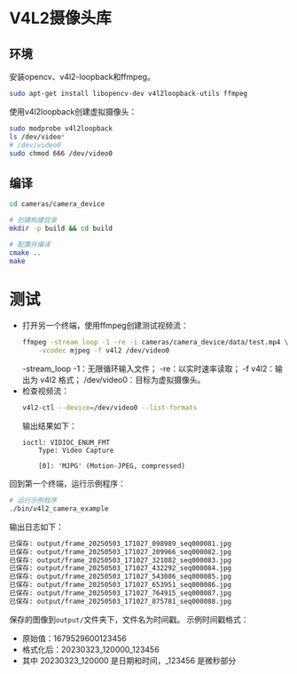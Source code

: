# V4L2摄像头库

## 环境

安装opencv、v4l2-loopback和ffmpeg。
```bash
sudo apt-get install libopencv-dev v4l2loopback-utils ffmpeg
```

使用v4l2loopback创建虚拟摄像头：
```bash
sudo modprobe v4l2loopback
ls /dev/video*
# /dev/video0
sudo chmod 666 /dev/video0
```

## 编译

```bash
cd cameras/camera_device

# 创建构建目录
mkdir -p build && cd build

# 配置并编译
cmake ..
make

```

# 测试

- 打开另一个终端，使用ffmpeg创建测试视频流：
    ```bash
    ffmpeg -stream_loop -1 -re -i cameras/camera_device/data/test.mp4 \
        -vcodec mjpeg -f v4l2 /dev/video0
    ```
    -stream_loop -1：无限循环输入文件；
    -re：以实时速率读取；
    -f v4l2：输出为 v4l2 格式；
    /dev/video0：目标为虚拟摄像头。
- 检查视频流：
    ```bash
    v4l2-ctl --device=/dev/video0 --list-formats
    ```
    输出结果如下：
    ```
    ioctl: VIDIOC_ENUM_FMT
        Type: Video Capture

        [0]: 'MJPG' (Motion-JPEG, compressed)
    ```

回到第一个终端，运行示例程序：
```bash
# 运行示例程序
./bin/v4l2_camera_example
```

输出日志如下：
```bash
已保存: output/frame_20250503_171027_098989_seq000081.jpg
已保存: output/frame_20250503_171027_209966_seq000082.jpg
已保存: output/frame_20250503_171027_321082_seq000083.jpg
已保存: output/frame_20250503_171027_432292_seq000084.jpg
已保存: output/frame_20250503_171027_543086_seq000085.jpg
已保存: output/frame_20250503_171027_653951_seq000086.jpg
已保存: output/frame_20250503_171027_764915_seq000087.jpg
已保存: output/frame_20250503_171027_875781_seq000088.jpg
```

保存的图像到`output/`文件夹下，文件名为时间戳。
示例时间戳格式：

- 原始值：1679529600123456
- 格式化后：20230323_120000_123456
- 其中 20230323_120000 是日期和时间，_123456 是微秒部分